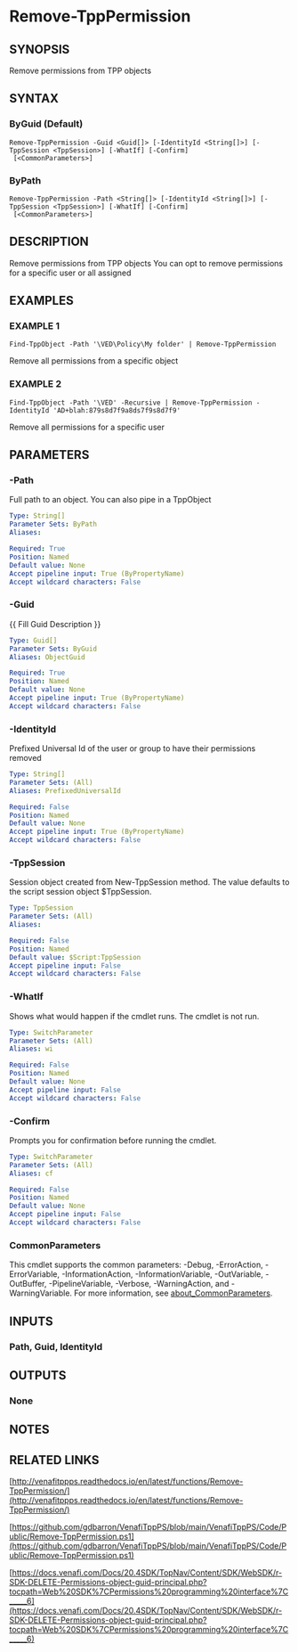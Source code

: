 # Remove-TppPermission

## SYNOPSIS
Remove permissions from TPP objects

## SYNTAX

### ByGuid (Default)
```
Remove-TppPermission -Guid <Guid[]> [-IdentityId <String[]>] [-TppSession <TppSession>] [-WhatIf] [-Confirm]
 [<CommonParameters>]
```

### ByPath
```
Remove-TppPermission -Path <String[]> [-IdentityId <String[]>] [-TppSession <TppSession>] [-WhatIf] [-Confirm]
 [<CommonParameters>]
```

## DESCRIPTION
Remove permissions from TPP objects
You can opt to remove permissions for a specific user or all assigned

## EXAMPLES

### EXAMPLE 1
```
Find-TppObject -Path '\VED\Policy\My folder' | Remove-TppPermission
```

Remove all permissions from a specific object

### EXAMPLE 2
```
Find-TppObject -Path '\VED' -Recursive | Remove-TppPermission -IdentityId 'AD+blah:879s8d7f9a8ds7f9s8d7f9'
```

Remove all permissions for a specific user

## PARAMETERS

### -Path
Full path to an object. 
You can also pipe in a TppObject

```yaml
Type: String[]
Parameter Sets: ByPath
Aliases:

Required: True
Position: Named
Default value: None
Accept pipeline input: True (ByPropertyName)
Accept wildcard characters: False
```

### -Guid
{{ Fill Guid Description }}

```yaml
Type: Guid[]
Parameter Sets: ByGuid
Aliases: ObjectGuid

Required: True
Position: Named
Default value: None
Accept pipeline input: True (ByPropertyName)
Accept wildcard characters: False
```

### -IdentityId
Prefixed Universal Id of the user or group to have their permissions removed

```yaml
Type: String[]
Parameter Sets: (All)
Aliases: PrefixedUniversalId

Required: False
Position: Named
Default value: None
Accept pipeline input: True (ByPropertyName)
Accept wildcard characters: False
```

### -TppSession
Session object created from New-TppSession method. 
The value defaults to the script session object $TppSession.

```yaml
Type: TppSession
Parameter Sets: (All)
Aliases:

Required: False
Position: Named
Default value: $Script:TppSession
Accept pipeline input: False
Accept wildcard characters: False
```

### -WhatIf
Shows what would happen if the cmdlet runs.
The cmdlet is not run.

```yaml
Type: SwitchParameter
Parameter Sets: (All)
Aliases: wi

Required: False
Position: Named
Default value: None
Accept pipeline input: False
Accept wildcard characters: False
```

### -Confirm
Prompts you for confirmation before running the cmdlet.

```yaml
Type: SwitchParameter
Parameter Sets: (All)
Aliases: cf

Required: False
Position: Named
Default value: None
Accept pipeline input: False
Accept wildcard characters: False
```

### CommonParameters
This cmdlet supports the common parameters: -Debug, -ErrorAction, -ErrorVariable, -InformationAction, -InformationVariable, -OutVariable, -OutBuffer, -PipelineVariable, -Verbose, -WarningAction, and -WarningVariable. For more information, see [about_CommonParameters](http://go.microsoft.com/fwlink/?LinkID=113216).

## INPUTS

### Path, Guid, IdentityId
## OUTPUTS

### None
## NOTES

## RELATED LINKS

[http://venafitppps.readthedocs.io/en/latest/functions/Remove-TppPermission/](http://venafitppps.readthedocs.io/en/latest/functions/Remove-TppPermission/)

[https://github.com/gdbarron/VenafiTppPS/blob/main/VenafiTppPS/Code/Public/Remove-TppPermission.ps1](https://github.com/gdbarron/VenafiTppPS/blob/main/VenafiTppPS/Code/Public/Remove-TppPermission.ps1)

[https://docs.venafi.com/Docs/20.4SDK/TopNav/Content/SDK/WebSDK/r-SDK-DELETE-Permissions-object-guid-principal.php?tocpath=Web%20SDK%7CPermissions%20programming%20interface%7C_____6](https://docs.venafi.com/Docs/20.4SDK/TopNav/Content/SDK/WebSDK/r-SDK-DELETE-Permissions-object-guid-principal.php?tocpath=Web%20SDK%7CPermissions%20programming%20interface%7C_____6)

